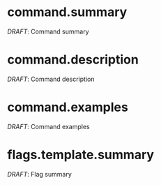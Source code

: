 # command.summary

*DRAFT*: Command summary

# command.description

*DRAFT*: Command description

# command.examples

*DRAFT*: Command examples

# flags.template.summary

*DRAFT*: Flag summary
